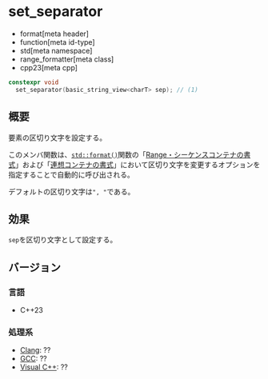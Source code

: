 # set_separator
* format[meta header]
* function[meta id-type]
* std[meta namespace]
* range_formatter[meta class]
* cpp23[meta cpp]

```cpp
constexpr void
  set_separator(basic_string_view<charT> sep); // (1)
```

## 概要
要素の区切り文字を設定する。

このメンバ関数は、[`std::format()`](/reference/format/format.md)関数の「[Range・シーケンスコンテナの書式](/reference/format/format.md#range-format-options)」および「[連想コンテナの書式](/reference/format/format.md#assoc-format-options)」において区切り文字を変更するオプションを指定することで自動的に呼び出される。

デフォルトの区切り文字は`", "`である。


## 効果
`sep`を区切り文字として設定する。


## バージョン
### 言語
- C++23

### 処理系
- [Clang](/implementation.md#clang): ??
- [GCC](/implementation.md#gcc): ??
- [Visual C++](/implementation.md#visual_cpp): ??
